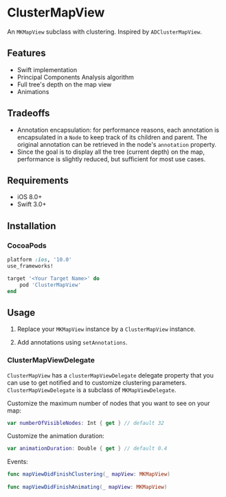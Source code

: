 # ClusterMapView
An `MKMapView` subclass with clustering. Inspired by `ADClusterMapView`.

## Features
- Swift implementation
- Principal Components Analysis algorithm
- Full tree's depth on the map view
- Animations

## Tradeoffs
- Annotation encapsulation: for performance reasons, each annotation is encapsulated in a `Node` to keep track of its children and parent. The original annotation can be retrieved in the node's `annotation` property.
- Since the goal is to display all the tree (current depth) on the map, performance is slightly reduced, but sufficient for most use cases.

## Requirements
- iOS 8.0+
- Swift 3.0+
## Installation
### CocoaPods
```ruby
platform :ios, '10.0'
use_frameworks!

target '<Your Target Name>' do
    pod 'ClusterMapView'
end
```

## Usage
1. Replace your `MKMapView` instance by a `ClusterMapView` instance.

2. Add annotations using  `setAnnotations`.

### ClusterMapViewDelegate
`ClusterMapView` has a `clusterMapViewDelegate` delegate property that you can use to get notified and to customize clustering parameters. `ClusterMapViewDelegate` is a subclass of `MKMapViewDelegate`.

Customize the maximum number of nodes that you want to see on your map:
```swift
var numberOfVisibleNodes: Int { get } // default 32
```

Customize the animation duration:
```swift
var animationDuration: Double { get } // default 0.4
```
Events:
```swift
func mapViewDidFinishClustering(_ mapView: MKMapView)
    
func mapViewDidFinishAnimating(_ mapView: MKMapView)
```
